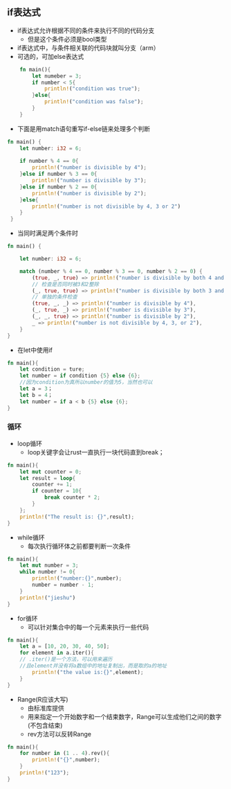## if表达式
* if表达式允许根据不同的条件来执行不同的代码分支
	* 但是这个条件必须是bool类型
* if表达式中，与条件相关联的代码块就叫分支（arm）
* 可选的，可加else表达式
```rust
	fn main(){
		let numeber = 3;
		if number < 5{
			println!("condition was true");
		}else{
			println!("condition was false");
		}
	}
```
* 下面是用match语句重写if-else链来处理多个判断
```rust
fn main() {
    let number: i32 = 6;
  
    if number % 4 == 0{
        println!("number is divisible by 4");
    }else if number % 3 == 0{
        println!("number is divisible by 3");
    }else if number % 2 == 0{
        println!("number is divisible by 2");
    }else{
        println!("number is not divisible by 4, 3 or 2")
    }
 }
```
* 当同时满足两个条件时
```rust
fn main() {

    let number: i32 = 6;

    match (number % 4 == 0, number % 3 == 0, number % 2 == 0) {
        (true, _, true) => println!("number is divisible by both 4 and 2"),
        // 检查是否同时被3和2整除
        (_, true, true) => println!("number is divisible by both 3 and 2"),
        // 单独的条件检查
        (true, _, _) => println!("number is divisible by 4"),
        (_, true, _) => println!("number is divisible by 3"),
        (_, _, true) => println!("number is divisible by 2"),
        _ => println!("number is not divisible by 4, 3, or 2"),
    }
}
```
* 在let中使用if
```rust
fn main(){
	let condition = ture;
	let number = if condition {5} else {6};
	//因为condition为真所以number的值为5，当然也可以
	let a = 3；
	let b = 4；
	let number = if a < b {5} else {6};
}
```
### 循环
* loop循环
	* loop关键字会让rust一直执行一块代码直到break；
```rust
fn main(){
	let mut counter = 0;
	let result = loop{
		counter += 1;
		if counter = 10{
			break counter * 2;
		}
	};
	println!("The result is: {}",result);
}
```
* while循环
	* 每次执行循环体之前都要判断一次条件
```rust
fn main(){
    let mut number = 3;
    while number != 0{
        println!("number:{}",number);
        number = number - 1;
    }
    println!("jieshu")
}
```
* for循环
	*  可以针对集合中的每一个元素来执行一些代码
```rust
fn main(){
	let a = [10, 20, 30, 40, 50];
	for element in a.iter(){
	// .iter()是一个方法，可以用来遍历
	//且element并没有将a数组中的地址复制出，而是取的a的地址
		println!("the value is:{}",element);
	}
}
```
* Range(R应该大写)
	* 由标准库提供
	* 用来指定一个开始数字和一个结束数字，Range可以生成他们之间的数字(不包含结束)
	* rev方法可以反转Range
```rust
fn main(){
	for number in (1 .. 4).rev(){
		println!("{}",number);
	}
	println!("123");
}
```